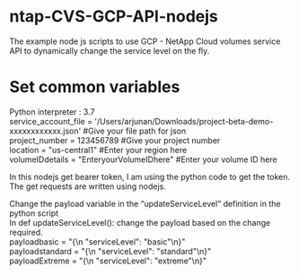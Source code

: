 # ntap-CVS-GCP-API-nodejs
The example node js scripts to use GCP - NetApp Cloud volumes service API to dynamically change the service level on the fly.

# Set common variables
Python interpreter : 3.7\
service_account_file = '/Users/arjunan/Downloads/project-beta-demo-xxxxxxxxxxxx.json' #Give your file path for json\
project_number = 123456789                                                            #Give your  project number\
location = "us-central1"                                                              #Enter your region here\
volumeIDdetails = "EnteryourVolumeIDhere"                                             #Enter your volume ID here

In this nodejs get bearer token, I am using the python code to get the token. The get requests are written using nodejs. 

Change the payload variable in the “updateServiceLevel” definition in the python script\
In def updateServiceLevel(): change the payload based on the change required.\
payloadbasic = "{\n    \"serviceLevel\": \"basic\"\n}"\
payloadstandard = "{\n    \"serviceLevel\": \"standard\"\n}"\
payloadExtreme = "{\n    \"serviceLevel\": \"extreme\"\n}"

